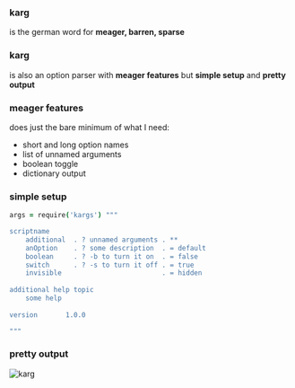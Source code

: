 ### karg

is the german word for **meager, barren, sparse**

### karg

is also an option parser with **meager features** but **simple setup** and **pretty output**

### meager features

does just the bare minimum of what I need:

- short and long option names
- list of unnamed arguments
- boolean toggle
- dictionary output

### simple setup

```coffee
args = require('kargs') """

scriptname
    additional  . ? unnamed arguments . **
    anOption    . ? some description  . = default
    boolean     . ? -b to turn it on  . = false
    switch      . ? -s to turn it off . = true
    invisible                         . = hidden
    
additional help topic
    some help
    
version       1.0.0

"""
``` 

### pretty output

![karg](https://raw.githubusercontent.com/monsterkodi/karg/master/karg.png)
